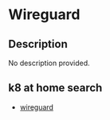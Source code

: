 # Wireguard

## Description

No description provided.

## k8 at home search

- [wireguard](https://nanne.dev/k8s-at-home-search/#/wireguard)
